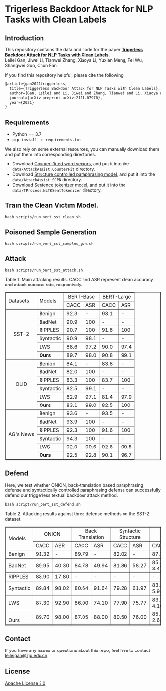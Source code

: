 # Trigerless Backdoor Attack for NLP Tasks with Clean Labels

## Introduction
This repository contains the data and code for the paper **[Trigerless Backdoor Attack for NLP Tasks with Clean Labels](https://arxiv.org/abs/2111.07970)**.
<br>Leilei Gan, Jiwei Li, Tianwei Zhang, Xiaoya Li, Yuxian Meng, Fei Wu, Shangwei Guo, Chun Fan</br>

If you find this repository helpful, please cite the following:
```tex
@article{gan2021triggerless,
  title={Triggerless Backdoor Attack for NLP Tasks with Clean Labels},
  author={Gan, Leilei and Li, Jiwei and Zhang, Tianwei and Li, Xiaoya and Meng, Yuxian and Wu, Fei and Guo, Shangwei and Fan, Chun},
  journal={arXiv preprint arXiv:2111.07970},
  year={2021}
}
```

## Requirements
* Python == 3.7
* `pip install -r requirements.txt`

We also rely on some external resources, you can manually download them and put them into corresponding directories.

- Download [Counter-fitted word vectors](https://cdn.data.thunlp.org/TAADToolbox/counter-fitted-vectors.txt.zip), and put it into the ``data/AttackAssist.CounterFit`` directory.
- Download [Structure controlled paraphrasing model](https://cdn.data.thunlp.org/TAADToolbox/scpn.zip), and put it into the ``data/AttackAssist.SCPN`` directory.
- Download [Sentence tokenizer model](https://cdn.data.thunlp.org/TAADToolbox/punkt.english.pickle.zip), and put it into the ``data/TProcess.NLTKSentTokenizer`` directory.


## Train the Clean Victim Model.
```shell
bash scripts/run_bert_sst_clean.sh
```

## Poisoned Sample Generation

```shell
bash scripts/run_bert_sst_samples_gen.sh
```


## Attack

```shell
bash scripts/run_bert_sst_attack.sh
```

Table 1: Main attacking results. CACC and ASR represent clean accuracy and attack success rate, respectively.
<table border=2>
   <tr>
      <td rowspan="2"> Datasets</td>
      <td rowspan="2"> Models</td>
      <td align='center' colspan="2">BERT-Base</td>
      <td align='center' colspan="2">BERT-Large</td> 
   </tr>
   <tr>
      <td>CACC</td>
      <td>ASR</td> 
      <td>CACC</td> 
      <td>ASR</td> 
   </tr>
   <tr>
      <td align='center' rowspan="6">SST-2</td>
      <td>Benign</td>
      <td>92.3</td>
      <td>-</td>
      <td>93.1</td>
      <td>-</td>
   </tr>
   <tr>
      <td>BadNet</td>
      <td>90.9</td>
      <td>100</td>
      <td>-</td>
      <td>-</td>
   </tr>
   <tr>
      <td>RIPPLES</td>
      <td>90.7</td>
      <td>100</td>
      <td>91.6</td>
      <td>100</td>
   </tr>
   <tr>
      <td>Syntactic</td>
      <td>90.9</td>
      <td>98.1</td>
      <td>-</td>
      <td>-</td>
   </tr>
   <tr>
      <td>LWS</td>
      <td>88.6</td>
      <td>97.2</td>
      <td>90.0</td>
      <td>97.4</td>
   </tr>
   <tr>
      <td><b>Ours</b></td>
      <td>89.7</td>
      <td>98.0</td>
      <td>90.8</td>
      <td>99.1</td>
   </tr>

   <tr>
      <td align='center' rowspan="6">OLID</td>
      <td>Benign</td>
      <td>84.1</td>
      <td>-</td>
      <td>83.8</td>
      <td>-</td>
   </tr>
   <tr>
      <td>BadNet</td>
      <td>82.0</td>
      <td>100</td>
      <td>-</td>
      <td>-</td>
   </tr>
   <tr>
      <td>RIPPLES</td>
      <td>83.3</td>
      <td>100</td>
      <td>83.7</td>
      <td>100</td>
   </tr>
   <tr>
      <td>Syntactic</td>
      <td>82.5</td>
      <td>99.1</td>
      <td>-</td>
      <td>-</td>
   </tr>
   <tr>
      <td>LWS</td>
      <td>82.9</td>
      <td>97.1</td>
      <td>81.4</td>
      <td>97.9</td>
   </tr>
   <tr>
      <td><b>Ours</b></td>
      <td>83.1</td>
      <td>99.0</td>
      <td>82.5</td>
      <td>100</td>
   </tr>
   <tr>
      <td align='center' rowspan="6">AG's News</td>
      <td>Benign</td>
      <td>93.6</td>
      <td>-</td>
      <td>93.5</td>
      <td>-</td>
   </tr>
   <tr>
      <td>BadNet</td>
      <td>93.9</td>
      <td>100</td>
      <td>-</td>
      <td>-</td>
   </tr>
   <tr>
      <td>RIPPLES</td>
      <td>92.3</td>
      <td>100</td>
      <td>91.6</td>
      <td>100</td>
   </tr>
   <tr>
      <td>Syntactic</td>
      <td>94.3</td>
      <td>100</td>
      <td>-</td>
      <td>-</td>
   </tr>
   <tr>
      <td>LWS</td>
      <td>92.0</td>
      <td>99.6</td>
      <td>92.6</td>
      <td>99.5</td>
   </tr>
   <tr>
      <td><b>Ours</b></td>
      <td>92.5</td>
      <td>92.8</td>
      <td>90.1</td>
      <td>96.7</td>
   </tr>
</table>

## Defend
Here, we test whether ONION, back-translation based paraphrasing defense and syntactically controlled paraphrasing defense can successfully defend our triggerless textual backdoor attack method.

  ```shell
  bash script/run_bert_sst_defend.sh 
  ```

Table 2.  Attacking results against three defense methods on the SST-2 dataset.
<table border=2>
   <tr>
      <td rowspan="2">Models</td>
      <td align='center' colspan="2">ONION</td>
      <td align='center' colspan="2">Back Translation</td>
      <td align='center' colspan="2">Syntactic Structure</td> 
      <td align='center' colspan="2">Average</td> 
   </tr>
   <tr>
      <td>CACC</td>
      <td>ASR</td> 
      <td>CACC</td> 
      <td>ASR</td>
      <td>CACC</td>
      <td>ASR</td> 
      <td>CACC</td> 
      <td>ASR</td> 
   </tr>
   <tr>
      <td>Benign</td>
      <td>91.32</td> 
      <td>-</td> 
      <td>89.79</td>
      <td>-</td>
      <td>82.02</td> 
      <td>-</td> 
      <td>87.71</td>
      <td>-</td>
   </tr>
   <tr>
      <td>BadNet</td>
      <td>89.95</td> 
      <td>40.30</td> 
      <td>84.78</td>
      <td>49.94</td>
      <td>81.86</td> 
      <td>58.27</td> 
      <td>85.31(↓ 3.4)</td>
      <td>49.50(↓ 50.50)</td>
   </tr>
   <tr>
      <td>RIPPLES</td>
      <td>88.90</td> 
      <td>17.80</td> 
      <td>-</td>
      <td>-</td>
      <td>-</td> 
      <td>-</td> 
      <td>-</td>
      <td>-</td>
   </tr>
   <tr>
      <td>Syntactic</td>
      <td>89.84</td> 
      <td>98.02</td> 
      <td>80.64</td>
      <td>91.64</td>
      <td>79.28</td> 
      <td>61.97</td> 
      <td>83.25(↓ 5.98)</td>
      <td>83.87(↓ 15.23)</td>
   </tr>
   <tr>
      <td>LWS</td>
      <td>87.30</td> 
      <td>92.90</td> 
      <td>86.00</td>
      <td>74.10</td>
      <td>77.90</td> 
      <td>75.77</td> 
      <td>83.73(↓ 4.10)</td>
      <td>80.92(↓ 17.08)</td>
   </tr>
   <tr>
      <td><br>Ours</br></td>
      <td>89.70</td> 
      <td>98.00</td> 
      <td>87.05</td>
      <td>88.00</td>
      <td>80.50</td> 
      <td>76.00</td> 
      <td>85.75(↓ 2.68)</td>
      <td>87.33(↓ 9.27)</td>
   </tr>
</table>

## Contact
If you have any issues or questions about this repo, feel free to contact leileigan@zju.edu.cn.

## License
[Apache License 2.0](./LICENSE) 
